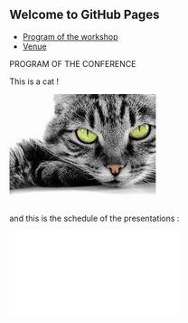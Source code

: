 ## Welcome to GitHub Pages

<ul id="ProjectSubmenu">
    <li><a href="https://arnaudnod.github.io/essai_web/Program" title="Markdown Project Page">Program of the workshop</a></li>
    <li><a href="https://arnaudnod.github.io/essai_web/Venue" title="Markdown Basics">Venue</a></li>
  </ul>

PROGRAM OF THE CONFERENCE

This is a cat !

![le chat](/asset/img/chat_y_vert.jpeg)


and this is the schedule of the presentations :

<embed src="/asset/pdf_vide.pdf" type="application/pdf">

<object data="/asset/pdf_vide.pdf" type="application/pdf" width="100%">
    </object>
